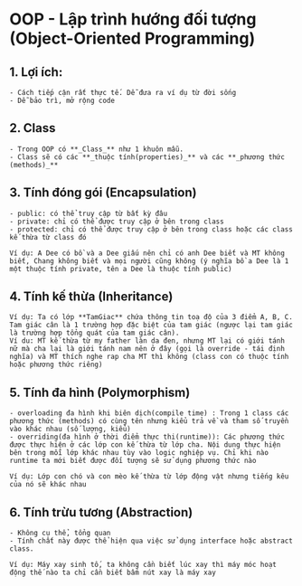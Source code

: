 # OOP - Lập trình hướng đối tượng (Object-Oriented Programming)

## 1. Lợi ích:

    - Cách tiếp cận rất thực tế. Dễ đưa ra ví dụ từ đời sống
    - Dễ bảo trì, mở rộng code

## 2. Class

    - Trong OOP có **_Class_** như 1 khuôn mẫu.
    - Class sẽ có các **_thuộc tính(properties)_** và các **_phương thức (methods)_**

## 3. Tính đóng gói (Encapsulation)

    - public: có thể truy cập từ bất kỳ đâu
    - private: chỉ có thể được truy cập ở bên trong class
    - protected: chỉ có thể được truy cập ở bên trong class hoặc các class kế thừa từ class đó

```
Ví dụ: A Dee có bồ và a Dee giấu nên chỉ có anh Dee biết và MT không biết, Chang không biết và mọi người cũng không (ý nghĩa bồ a Dee là 1 một thuộc tính private, tên a Dee là thuộc tính public)
```

## 4. Tính kế thừa (Inheritance)

```
Ví dụ: Ta có lớp **TamGiac** chứa thông tin toạ độ của 3 điểm A, B, C. Tam giác cân là 1 trường hợp đặc biệt của tam giác (ngược lại tam giác là trường hợp tổng quát của tam giác cân).
Ví du: MT kế thừa từ my father làn da đen, nhưng MT lại có giới tánh nữ mà cha lại là giới tánh nam nên ở đây (gọi là override - tái định nghĩa) và MT thích nghe rap cha MT thì không (class con có thuộc tính hoặc phương thức riêng)
```

## 5. Tính đa hình (Polymorphism)

    - overloading đa hình khi biên dịch(compile time) : Trong 1 class các phương thức (methods) có cùng tên nhưng kiểu trả về và tham số truyền vào khác nhau (số lượng, kiểu)
    - overriding(đa hình ở thời điểm thực thi(runtime)): Các phương thức được thực hiện ở các lớp con kế thừa từ lớp cha. Nội dung thực hiện bên trong mỗi lớp khác nhau tùy vào logic nghiệp vụ. Chỉ khi nào runtime ta mới biết được đối tượng sẽ sử dụng phương thức nào

```
Ví dụ: Lớp con chó và con mèo kế thừa từ lớp động vật nhưng tiếng kêu của nó sẽ khác nhau
```

## 6. Tính trừu tương (Abstraction)

    - Không cụ thể, tổng quan
    - Tính chất này được thể hiện qua việc sử dụng interface hoặc abstract class.

```
Ví dụ: Máy xay sinh tố, ta không cần biết lúc xay thì máy móc hoạt động thế nào ta chỉ cần biết bấm nút xay là máy xay
```
